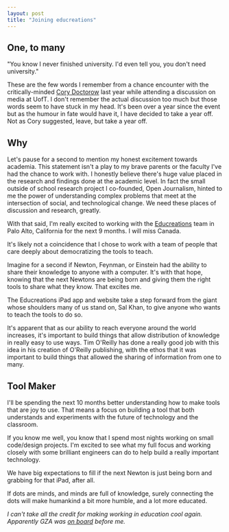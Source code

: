 ```yaml
---
layout: post
title: "Joining educreations"
---
```


## One, to many
"You know I never finished university. I'd even tell you, you don't need university."

These are the few words I remember from a chance encounter with the critically-minded [Cory Doctorow](https://twitter.com/doctorow) last year while attending a discussion on media at UofT. I don't remember the actual discussion too much but those words seem to have stuck in my head. It's been over a year since the event but as the humour in fate would have it, I have decided to take a year off. Not as Cory suggested, leave, but take a year off.

## Why
Let's pause for a second to mention my honest excitement towards academia. This statement isn't a play to my brave parents or the faculty I've had the chance to work with. I honestly believe there's huge value placed in the research and findings done at the academic level. In fact the small outside of school research project I co-founded, Open Journalism, hinted to me the power of understanding complex problems that meet at the intersection of social, and technological change. We need these places of discussion and research, greatly.

With that said, I'm really excited to working with the [Educreations](https://www.educreations.com/) team in Palo Alto, California for the next 9 months. I will miss Canada.

It's likely not a coincidence that I chose to work with a team of people that care deeply about democratizing the tools to teach.

Imagine for a second if Newton, Feynman, or Einstein had the ability to share their knowledge to anyone with a computer. It's with that hope, knowing that the next Newtons are being born and giving them the right tools to share what they know. That excites me.

The Educreations iPad app and website take a step forward from the giant whose shoulders many of us stand on, Sal Khan, to give anyone who wants to teach the tools to do so.

It's apparent that as our ability to reach everyone around the world increases, it's important to build things that allow distribution of knowledge in really easy to use ways. Tim O'Reilly has done a really good job with this idea in his creation of O'Reilly publishing, with the ethos that it was important to build things that allowed the sharing of information from one to many.

## Tool Maker
I'll be spending the next 10 months better understanding how to make tools that are joy to use. That means a focus on building a tool that both understands and experiments with the future of technology and the classroom.

If you know me well, you know that I spend most nights working on small code/design projects. I'm excited to see what my full focus and working closely with some brilliant engineers can do to help build a really important technology.

We have big expectations to fill if the next Newton is just being born and grabbing for that iPad, after all.

If dots are minds, and minds are full of knowledge, surely connecting the dots will make humankind a bit more humble, and a lot more educated.

*I can't take all the credit for making working in education cool again. Apparently GZA was [on board](http://www.cbc.ca/news/yourcommunity/2012/11/wu-tang-clans-gza-to-help-teach-science-with-hip-hop.html) before me.*